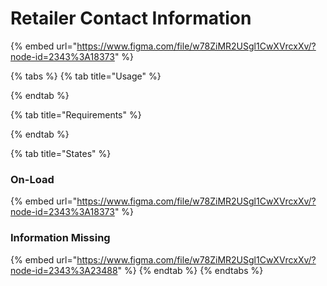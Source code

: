# Retailer Contact Information

{% embed url="https://www.figma.com/file/w78ZiMR2USgl1CwXVrcxXv/?node-id=2343%3A18373" %}

{% tabs %}
{% tab title="Usage" %}

{% endtab %}

{% tab title="Requirements" %}

{% endtab %}

{% tab title="States" %}
### On-Load

{% embed url="https://www.figma.com/file/w78ZiMR2USgl1CwXVrcxXv/?node-id=2343%3A18373" %}

### Information Missing

{% embed url="https://www.figma.com/file/w78ZiMR2USgl1CwXVrcxXv/?node-id=2343%3A23488" %}
{% endtab %}
{% endtabs %}

